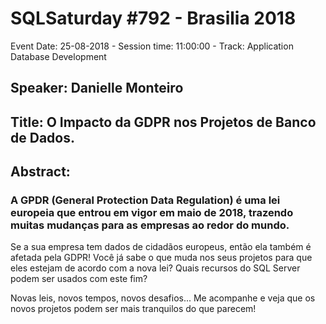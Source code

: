 # SQLSaturday #792 - Brasilia 2018
Event Date: 25-08-2018 - Session time: 11:00:00 - Track: Application  Database Development
## Speaker: Danielle Monteiro
## Title: O Impacto da GDPR nos Projetos de Banco de Dados.
## Abstract:
### A GPDR (General Protection Data Regulation) é uma lei europeia que entrou em vigor em maio de 2018, trazendo muitas mudanças para as empresas ao redor do mundo. 
Se a sua empresa tem dados de cidadãos europeus, então ela também é afetada pela GDPR!
Você já sabe o que muda nos seus projetos para que eles estejam de acordo com a nova lei? Quais recursos do SQL Server podem ser usados com este fim?

Novas leis, novos tempos, novos desafios... Me acompanhe e veja que os novos projetos podem ser mais tranquilos do que parecem!
